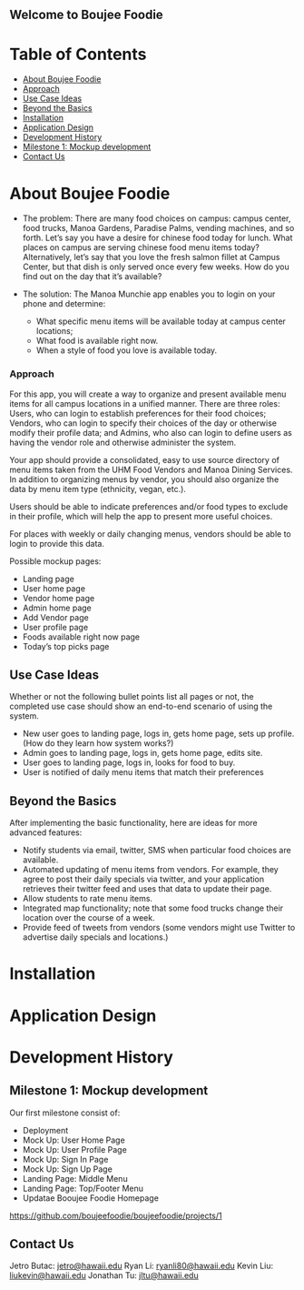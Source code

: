## Welcome to Boujee Foodie

# Table of Contents
* [About Boujee Foodie](#about-boujee-foodie)
 * [Approach](#approach)
 * [Use Case Ideas](#use-case-ideas)
 * [Beyond the Basics](#beyond-the-basics)
* [Installation](#installation)
* [Application Design](#application-design)
* [Development History](#development-history)
 * [Milestone 1: Mockup development](#milestone-1-mockup-development)
* [Contact Us](#contact-us)

# About Boujee Foodie
* The problem: There are many food choices on campus: campus center, food trucks, Manoa Gardens, Paradise Palms, vending machines, and so forth. Let’s say you have a desire for chinese food today for lunch. What places on campus are serving chinese food menu items today? Alternatively, let’s say that you love the fresh salmon fillet at Campus Center, but that dish is only served once every few weeks. How do you find out on the day that it’s available?

* The solution: The Manoa Munchie app enables you to login on your phone and determine:
  * What specific menu items will be available today at campus center locations;
  * What food is available right now.
  * When a style of food you love is available today.

### Approach
For this app, you will create a way to organize and present available menu items for all campus locations in a unified manner. There are three roles: Users, who can login to establish preferences for their food choices; Vendors, who can login to specify their choices of the day or otherwise modify their profile data; and Admins, who also can login to define users as having the vendor role and otherwise administer the system.

Your app should provide a consolidated, easy to use source directory of menu items taken from the UHM Food Vendors and Manoa Dining Services. In addition to organizing menus by vendor, you should also organize the data by menu item type (ethnicity, vegan, etc.).

Users should be able to indicate preferences and/or food types to exclude in their profile, which will help the app to present more useful choices.

For places with weekly or daily changing menus, vendors should be able to login to provide this data.

Possible mockup pages:

* Landing page
* User home page
* Vendor home page
* Admin home page
* Add Vendor page
* User profile page
* Foods available right now page
* Today’s top picks page

## Use Case Ideas
Whether or not the following bullet points list all pages or not, the completed use case should show an end-to-end scenario of using the system.

* New user goes to landing page, logs in, gets home page, sets up profile. (How do they learn how system works?)
* Admin goes to landing page, logs in, gets home page, edits site.
* User goes to landing page, logs in, looks for food to buy.
* User is notified of daily menu items that match their preferences

## Beyond the Basics
After implementing the basic functionality, here are ideas for more advanced features:

* Notify students via email, twitter, SMS when particular food choices are available.
* Automated updating of menu items from vendors. For example, they agree to post their daily specials via twitter, and your application retrieves their twitter feed and uses that data to update their page.
* Allow students to rate menu items.
* Integrated map functionality; note that some food trucks change their location over the course of a week.
* Provide feed of tweets from vendors (some vendors might use Twitter to advertise daily specials and locations.)

# Installation
# Application Design
# Development History

## Milestone 1: Mockup development
Our first milestone consist of:

* Deployment
* Mock Up: User Home Page
* Mock Up: User Profile Page
* Mock Up: Sign In Page
* Mock Up: Sign Up Page
* Landing Page: Middle Menu
* Landing Page: Top/Footer Menu
* Updatae Booujee Foodie Homepage

https://github.com/boujeefoodie/boujeefoodie/projects/1

## Contact Us
Jetro Butac: jetro@hawaii.edu 
Ryan Li: ryanli80@hawaii.edu
Kevin Liu: liukevin@hawaii.edu
Jonathan Tu: jltu@hawaii.edu
